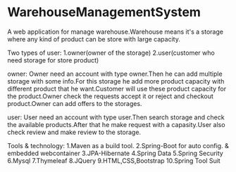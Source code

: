 # WarehouseManagementSystem

A web application for manage warehouse.Warehouse means it's a storage where any kind of product can be store with large capacity.

Two types of user:
	 1.owner(owner of the storage)
	 2.user(customer who need storage for store product)

owner: Owner need an account with type owner.Then he can add multiple storage with some info.For this storage he add more product capacity with different product that he want.Customer will use these product capacity for the product.Owner check the requests accept it or reject and checkout product.Owner can add offers to the storages.

user: User need an account with type user.Then search storage and check the available products.After that he make request with a capasity.User also check review and make review to the storage.

Tools & technology:
1.Maven as a build tool.
2.Spring-Boot for auto config. & embedded webcontainer
3.JPA-Hibernate
4.Spring Data
5.Spring Security
6.Mysql
7.Thymeleaf
8.JQuery
9.HTML,CSS,Bootstrap
10.Spring Tool Suit
